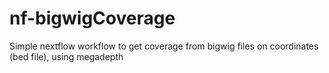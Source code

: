 # nf-bigwigCoverage
Simple nextflow workflow to get coverage from bigwig files on coordinates (bed file), using megadepth
